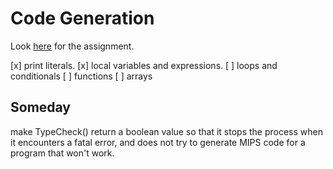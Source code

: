 # Code Generation
Look [here](https://www.cs.southern.edu/halterman/Courses/Winter2025/415/Assignments/codegen.html) for the assignment.

[x] print literals.
[x] local variables and expressions.
[ ] loops and conditionals
[ ] functions
[ ] arrays

## Someday
make TypeCheck() return a boolean value so that it stops the process when it encounters a fatal error, and does not try to generate MIPS code for a program that won't work.
